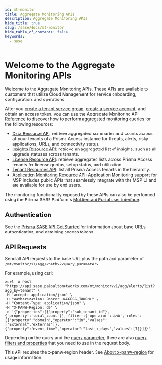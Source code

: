 ```yaml
---
id: mt-monitor
title: Aggregate Monitoring APIs
description: Aggregate Monitoring APIs
hide_title: true
slug: /sase/docs/mt-monitor
hide_table_of_contents: false
keywords:
  - sase
---
```


# Welcome to the Aggregate Monitoring APIs

Welcome to the Aggregate Monitoring APIs. These APIs are available to customers that utilize Cloud
Management for service onboarding, configuration, and operations.

After you [create a tenant service group](/sase/docs/tenant-service-groups),
[create a service account](/sase/docs/service-accounts),
and [obtain an access token](/sase/docs/access-tokens),
you can use the [Aggregate Monitoring API Reference](/sase/api/mt-monitor) to discover how to
perform aggregated monitoring queries for the following resources:

- [Data Resource API](/sase/api/mt-monitor/data-resource-api/): retrieve aggregated summaries and counts
  across all your tenants of a Prisma Access instance for threats, alerts, risky applications, URLs,
  and connectivity status.
- [Insights Resource API](/sase/api/mt-monitor/insights-resource-api/): retrieve an aggregated list of insights, such as all upgrade statuses across tenants.
- [License Resource API](/sase/api/mt-monitor/license-resource-api/): retrieve aggregated lists across
  Prisma Access tenants for license quotas, setup status, and utilization.
- [Tenant Resources API](/sase/api/mt-monitor/tenant-resources-api/): list all Prisma Access tenants in
  the hierarchy.
- [Application Monitoring Resource API](/sase/api/mt-monitor/): Application Monitoring support for MSP includes public APIs that seamlessly integrate with the MSP UI and are available for use by end users.


The monitoring functionality exposed by these APIs can also be performed using the Prisma SASE Platform's
[Multitentant Portal user interface](https://docs.paloaltonetworks.com/sase/prisma-sase-multitenant-platform/monitor-tenants).

## Authentication

See the [Prisma SASE API Get Started](/sase/docs/getstarted) for information about base URLs, authentication, and obtaining access tokens.

## API Requests

Send all API requests to the base URL plus the path and parameter of
`/mt/monitor/v1/agg/<path>?<query_parameter>`.

For example, using curl:

    curl -X POST "https://api.sase.paloaltonetworks.com/mt/monitor/v1/agg/alerts/list?agg_by=tenant" \
    -H 'accept: application/json' \
    -H "Authorization: Bearer <ACCESS_TOKEN>" \
    -H "Content-Type: application/json" \
    -H "X-PANW-Region: de" \
    -d '{"properties":[{"property":"sub_tenant_id"},{"property":"total_count"}],"filter":{"operator":"AND","rules":[{"property":"domain","operator":"in","values":["External","external"]},{"property":"event_time","operator":"last_n_days","values":[7]}]}}'

Depending on the query and the [query parameter](/sase/docs/parameters), there are also [query
filters and properties](/sase/docs/filters) that you need to use in the request body.

This API requires the x-panw-region header. See [About x-panw-region](/sase/docs/api-call/#about-x-panw-region) for usage information.

